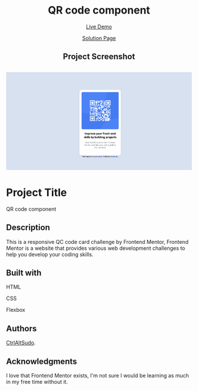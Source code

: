 <h1 align="center">QR code component</h1>
<p align="center"> <a align="center" href="https://ctrlaltsudo.github.io/FM-QR-code-component">Live Demo</a><p>
<p align="center"> <a align="center" href="https://www.frontendmentor.io/solutions/qr-code-component-nx6KPrVhLl">Solution Page</a><p>
<h2 align="center">Project Screenshot<h2>
<p align="center">
  <img src="./images/screenshot.png"></img>
</p>

# Project Title

QR code component

## Description

This is a responsive QC code card challenge by Frontend Mentor, Frontend Mentor is a website that provides various web development challenges to help you develop your coding skills.

## Built with 

<p>HTML<p>
<p>CSS<p>
<p>Flexbox<p>

## Authors

<a href="https://github.com/CtrlAltSudo">CtrlAltSudo</a>.

## Acknowledgments

I love that Frontend Mentor exists, I'm not sure I would be learning as much in my free time without it. 